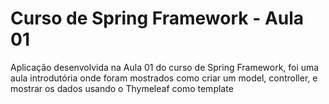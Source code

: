 # Curso de Spring Framework - Aula 01

Aplicação desenvolvida na Aula 01 do curso de Spring Framework, foi uma aula introdutória onde foram mostrados como criar um model, controller, e mostrar os dados usando o Thymeleaf como template
